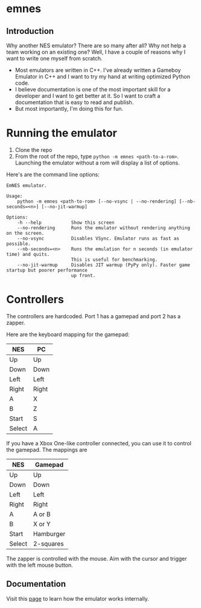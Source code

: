 # emnes

## Introduction

Why another NES emulator? There are so many after all? Why not help a team working on an existing one? Well, I have a couple of reasons why I want to write one myself from scratch.

- Most emulators are written in C++. I've already written a Gameboy Emulator in C++ and I want to try my hand at writing optimized Python code.
- I believe documentation is one of the most important skill for a developer and I want to get better at it. So I want to craft a documentation that is easy to read and publish.
- But most importantly, I'm doing this for fun.

# Running the emulator

1. Clone the repo
2. From the root of the repo, type `python -m emnes <path-to-a-rom>`. Launching the emulator without a rom will display a list of options.

Here's are the command line options:

```
EmNES emulator.

Usage:
    python -m emnes <path-to-rom> [--no-vsync | --no-rendering] [--nb-seconds=<n>] [--no-jit-warmup]

Options:
    -h --help           Show this screen
    --no-rendering      Runs the emulator without rendering anything on the screen.
    --no-vsync          Disables VSync. Emulator runs as fast as possible.
    --nb-seconds=<n>    Runs the emulation for n seconds (in emulator time) and quits.
                        This is useful for benchmarking.
    --no-jit-warmup     Disables JIT warmup (PyPy only). Faster game startup but poorer performance
                        up front.
```

# Controllers

The controllers are hardcoded. Port 1 has a gamepad and port 2 has a zapper.

Here are the keyboard mapping for the gamepad:

| NES    | PC    |
|--------|-------|
| Up     | Up    |
| Down   | Down  |
| Left   | Left  |
| Right  | Right |
| A      | X     |
| B      | Z     |
| Start  | S     |
| Select | A     |

If you have a Xbox One-like controller connected, you can use it to control the gamepad. The mappings are

| NES    | Gamepad    |
|--------|------------|
| Up     | Up         |
| Down   | Down       |
| Left   | Left       |
| Right  | Right      |
| A      | A or B     |
| B      | X or Y     |
| Start  | Hamburger  |
| Select | 2-squares  |

The zapper is controlled with the mouse. Aim with the cursor and trigger with the left mouse button.


## Documentation

Visit this [page](docs/README.md) to learn how the emulator works internally.
